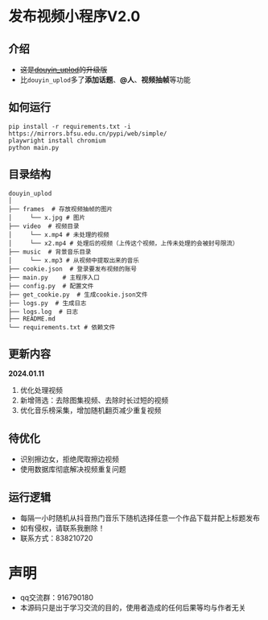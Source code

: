 # 发布视频小程序V2.0
## 介绍
- ~~这是[douyin_uplod](https://github.com/Superheroff/douyin_uplod)的升级版~~
- 比`douyin_uplod`多了**添加话题**、**@人**、**视频抽帧**等功能

## 如何运行
```shell
pip install -r requirements.txt -i https://mirrors.bfsu.edu.cn/pypi/web/simple/
playwright install chromium
python main.py
```
## 目录结构
```text
douyin_uplod
│
├── frames  # 存放视频抽帧的图片
│     └── x.jpg # 图片
├── video  # 视频目录
│     └── x.mp4 # 未处理的视频
│     └── x2.mp4 # 处理后的视频（上传这个视频，上传未处理的会被封号限流）
├── music  # 背景音乐目录
│     └── x.mp3 # 从视频中提取出来的音乐
├── cookie.json  # 登录要发布视频的账号
├── main.py    # 主程序入口
├── config.py  # 配置文件
├── get_cookie.py  # 生成cookie.json文件
├── logs.py  # 生成日志
├── logs.log  # 日志
├── README.md
└── requirements.txt # 依赖文件
```
## 更新内容
**2024.01.11**
1. 优化处理视频
2. 新增筛选：去除图集视频、去除时长过短的视频
3. 优化音乐榜采集，增加随机翻页减少重复视频

## 待优化
- 识别擦边女，拒绝爬取擦边视频
- 使用数据库彻底解决视频重复问题


## 运行逻辑
- 每隔一小时随机从抖音热门音乐下随机选择任意一个作品下载并配上标题发布
- 如有侵权，请联系我删除！
- 联系方式：838210720

# 声明
- qq交流群：916790180
- 本源码只是出于学习交流的目的，使用者造成的任何后果等均与作者无关
